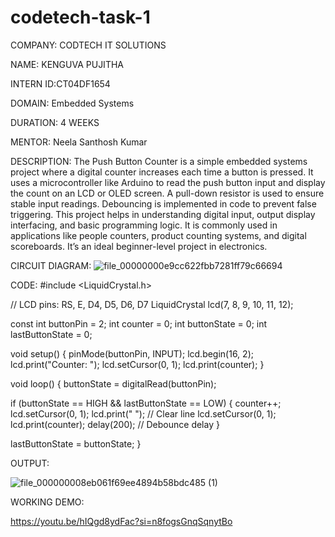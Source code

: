 # codetech-task-1
COMPANY: CODTECH IT SOLUTIONS

NAME: KENGUVA PUJITHA

INTERN ID:CT04DF1654

DOMAIN: Embedded Systems

DURATION: 4 WEEKS

MENTOR: Neela Santhosh Kumar 

DESCRIPTION:
The Push Button Counter is a simple embedded systems project where a digital counter increases each time a button is pressed. It uses a microcontroller like Arduino to read the push button input and display the count on an LCD or OLED screen. A pull-down resistor is used to ensure stable input readings. Debouncing is implemented in code to prevent false triggering. This project helps in understanding digital input, output display interfacing, and basic programming logic. It is commonly used in applications like people counters, product counting systems, and digital scoreboards. It’s an ideal beginner-level project in electronics.

CIRCUIT DIAGRAM:
![file_00000000e9cc622fbb7281ff79c66694](https://github.com/user-attachments/assets/473400d1-8b28-4a29-8c3b-bd1456fd8e52)

CODE:
#include <LiquidCrystal.h>

// LCD pins: RS, E, D4, D5, D6, D7
LiquidCrystal lcd(7, 8, 9, 10, 11, 12);

const int buttonPin = 2;
int counter = 0;
int buttonState = 0;
int lastButtonState = 0;

void setup() {
  pinMode(buttonPin, INPUT);
  lcd.begin(16, 2);
  lcd.print("Counter: ");
  lcd.setCursor(0, 1);
  lcd.print(counter);
}

void loop() {
  buttonState = digitalRead(buttonPin);

  if (buttonState == HIGH && lastButtonState == LOW) {
    counter++;
    lcd.setCursor(0, 1);
    lcd.print("                "); // Clear line
    lcd.setCursor(0, 1);
    lcd.print(counter);
    delay(200);  // Debounce delay
  }

  lastButtonState = buttonState;
}

OUTPUT:

![file_000000008eb061f69ee4894b58bdc485 (1)](https://github.com/user-attachments/assets/29eb0981-595d-46d9-8dc8-d7cbe540ce5a)

WORKING DEMO:

https://youtu.be/hIQgd8ydFac?si=n8fogsGnqSqnytBo

